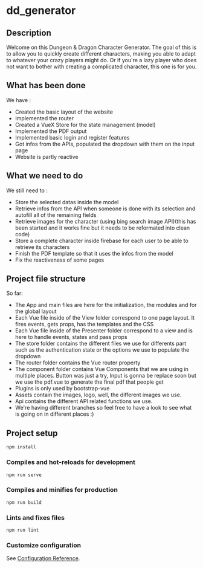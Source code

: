 # dd_generator
## Description
Welcome on this Dungeon & Dragon Character Generator. The goal of this is to allow you to quickly create different characters, making you able to adapt to whatever your crazy players might do. Or if you're a lazy player who does not want to bother with creating a complicated character, this one is for you. 

## What has been done 
We have :
- Created the basic layout of the website
- Implemented the router
- Created a VueX Store for the state management (model)
- Implemented the PDF output
- Implemented basic login and register features
- Got infos from the APIs, populated the dropdown with them on the input page
- Website is partly reactive

## What we need to do
We still need to :
- Store the selected datas inside the model
- Retrieve infos from the API when someone is done with its selection and autofill all of the remaining fields
- Retrieve images for the character (using bing search image API)(this has been started and it works fine but it needs to be reformated into clean code)
- Store a complete character inside firebase for each user to be able to retrieve its characters
- Finish the PDF template so that it uses the infos from the model
- Fix the reactiveness of some pages

## Project file structure 
So far:
- The App and main files are here for the initialization, the modules and for the global layout
- Each Vue file inside of the View folder correspond to one page layout. It fires events, gets props, has the templates and the CSS
- Each Vue file inside of the Presenter folder correspond to a view and is here to handle events, states and pass props
- The store folder contains the different files we use for differents part such as the authentication state or the options we use to populate the dropdown
- The router folder contains the Vue router property
- The component folder contains Vue Components that we are using in multiple places. Button was just a try, Input is gonna be replace soon but we use the pdf.vue to generate the final pdf that people get
- Plugins is only used by bootstrap-vue
- Assets contain the images, logo, well, the different images we use.
- Api contains the different API related functions we use.
- We're having different branches so feel free to have a look to see what is going on in different places :)


## Project setup
```
npm install
```

### Compiles and hot-reloads for development
```
npm run serve
```

### Compiles and minifies for production
```
npm run build
```

### Lints and fixes files
```
npm run lint
```

### Customize configuration
See [Configuration Reference](https://cli.vuejs.org/config/).
